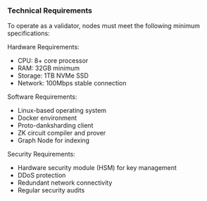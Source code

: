 ### Technical Requirements

To operate as a validator, nodes must meet the following minimum specifications:

Hardware Requirements:
- CPU: 8+ core processor
- RAM: 32GB minimum
- Storage: 1TB NVMe SSD
- Network: 100Mbps stable connection

Software Requirements:
- Linux-based operating system
- Docker environment
- Proto-danksharding client
- ZK circuit compiler and prover
- Graph Node for indexing

Security Requirements:
- Hardware security module (HSM) for key management
- DDoS protection
- Redundant network connectivity
- Regular security audits
